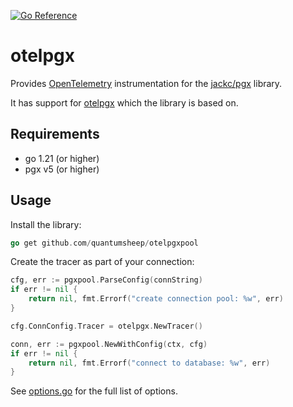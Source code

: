 [![Go Reference](https://pkg.go.dev/badge/github.com/quantumsheep/otelpgxpool.svg)](https://pkg.go.dev/github.com/quantumsheep/otelpgxpool)

# otelpgx

Provides [OpenTelemetry](https://github.com/open-telemetry/opentelemetry-go) instrumentation for the [jackc/pgx](https://github.com/jackc/pgx) library.

It has support for [otelpgx](https://github.com/exaring/otelpgx) which the library is based on.

## Requirements

- go 1.21 (or higher)
- pgx v5 (or higher)

## Usage

Install the library:

```go
go get github.com/quantumsheep/otelpgxpool
```

Create the tracer as part of your connection:

```go
cfg, err := pgxpool.ParseConfig(connString)
if err != nil {
    return nil, fmt.Errorf("create connection pool: %w", err)
}

cfg.ConnConfig.Tracer = otelpgx.NewTracer()

conn, err := pgxpool.NewWithConfig(ctx, cfg)
if err != nil {
    return nil, fmt.Errorf("connect to database: %w", err)
}
```

See [options.go](options.go) for the full list of options.
